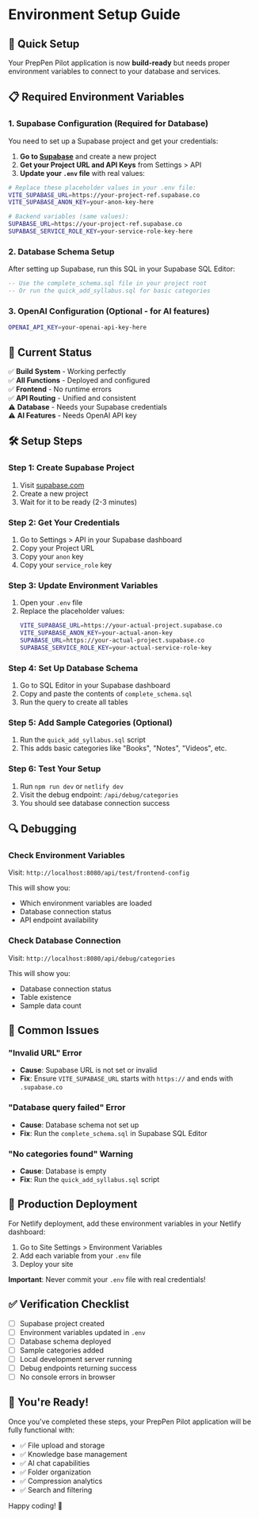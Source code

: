 # Environment Setup Guide

## 🚀 Quick Setup

Your PrepPen Pilot application is now **build-ready** but needs proper environment variables to connect to your database and services.

## 📋 Required Environment Variables

### 1. Supabase Configuration (Required for Database)

You need to set up a Supabase project and get your credentials:

1. **Go to [Supabase](https://supabase.com)** and create a new project
2. **Get your Project URL and API Keys** from Settings > API
3. **Update your `.env` file** with real values:

```bash
# Replace these placeholder values in your .env file:
VITE_SUPABASE_URL=https://your-project-ref.supabase.co
VITE_SUPABASE_ANON_KEY=your-anon-key-here

# Backend variables (same values):
SUPABASE_URL=https://your-project-ref.supabase.co
SUPABASE_SERVICE_ROLE_KEY=your-service-role-key-here
```

### 2. Database Schema Setup

After setting up Supabase, run this SQL in your Supabase SQL Editor:

```sql
-- Use the complete_schema.sql file in your project root
-- Or run the quick_add_syllabus.sql for basic categories
```

### 3. OpenAI Configuration (Optional - for AI features)

```bash
OPENAI_API_KEY=your-openai-api-key-here
```

## 🔧 Current Status

✅ **Build System** - Working perfectly  
✅ **All Functions** - Deployed and configured  
✅ **Frontend** - No runtime errors  
✅ **API Routing** - Unified and consistent  
⚠️ **Database** - Needs your Supabase credentials  
⚠️ **AI Features** - Needs OpenAI API key  

## 🛠️ Setup Steps

### Step 1: Create Supabase Project
1. Visit [supabase.com](https://supabase.com)
2. Create a new project
3. Wait for it to be ready (2-3 minutes)

### Step 2: Get Your Credentials
1. Go to Settings > API in your Supabase dashboard
2. Copy your Project URL
3. Copy your `anon` key
4. Copy your `service_role` key

### Step 3: Update Environment Variables
1. Open your `.env` file
2. Replace the placeholder values:
   ```bash
   VITE_SUPABASE_URL=https://your-actual-project.supabase.co
   VITE_SUPABASE_ANON_KEY=your-actual-anon-key
   SUPABASE_URL=https://your-actual-project.supabase.co
   SUPABASE_SERVICE_ROLE_KEY=your-actual-service-role-key
   ```

### Step 4: Set Up Database Schema
1. Go to SQL Editor in your Supabase dashboard
2. Copy and paste the contents of `complete_schema.sql`
3. Run the query to create all tables

### Step 5: Add Sample Categories (Optional)
1. Run the `quick_add_syllabus.sql` script
2. This adds basic categories like "Books", "Notes", "Videos", etc.

### Step 6: Test Your Setup
1. Run `npm run dev` or `netlify dev`
2. Visit the debug endpoint: `/api/debug/categories`
3. You should see database connection success

## 🔍 Debugging

### Check Environment Variables
Visit: `http://localhost:8080/api/test/frontend-config`

This will show you:
- Which environment variables are loaded
- Database connection status
- API endpoint availability

### Check Database Connection
Visit: `http://localhost:8080/api/debug/categories`

This will show you:
- Database connection status
- Table existence
- Sample data count

## 🚨 Common Issues

### "Invalid URL" Error
- **Cause**: Supabase URL is not set or invalid
- **Fix**: Ensure `VITE_SUPABASE_URL` starts with `https://` and ends with `.supabase.co`

### "Database query failed" Error
- **Cause**: Database schema not set up
- **Fix**: Run the `complete_schema.sql` in Supabase SQL Editor

### "No categories found" Warning
- **Cause**: Database is empty
- **Fix**: Run the `quick_add_syllabus.sql` script

## 🎯 Production Deployment

For Netlify deployment, add these environment variables in your Netlify dashboard:

1. Go to Site Settings > Environment Variables
2. Add each variable from your `.env` file
3. Deploy your site

**Important**: Never commit your `.env` file with real credentials!

## ✅ Verification Checklist

- [ ] Supabase project created
- [ ] Environment variables updated in `.env`
- [ ] Database schema deployed
- [ ] Sample categories added
- [ ] Local development server running
- [ ] Debug endpoints returning success
- [ ] No console errors in browser

## 🎉 You're Ready!

Once you've completed these steps, your PrepPen Pilot application will be fully functional with:

- ✅ File upload and storage
- ✅ Knowledge base management
- ✅ AI chat capabilities
- ✅ Folder organization
- ✅ Compression analytics
- ✅ Search and filtering

Happy coding! 🚀 